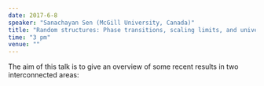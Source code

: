 ```yaml
---
date: 2017-6-8
speaker: "Sanachayan Sen (McGill University, Canada)"
title: "Random structures: Phase transitions, scaling limits, and universality"
time: "3 pm"
venue: ""
---
```

The aim of this talk is to give an overview of some recent
results in two
interconnected areas:
